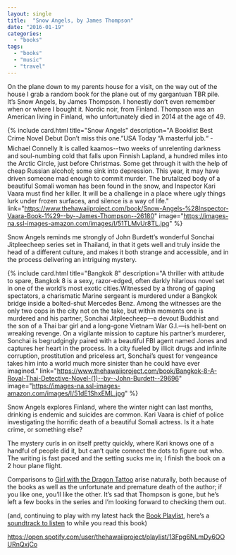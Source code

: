 ```yaml
---
layout: single
title:  "Snow Angels, by James Thompson"
date: "2016-01-19"
categories: 
  - "books"
tags: 
  - "books"
  - "music"
  - "travel"
---
```


On the plane down to my parents house for a visit, on the way out of the house I grab a random book for the plane out of my gargantuan TBR pile. It’s Snow Angels, by James Thompson. I honestly don’t even remember when or where I bought it. Nordic noir, from Finland. Thompson was an American living in Finland, who unfortunately died in 2014 at the age of 49.

{% include card.html
   title="Snow Angels"
   description="A Booklist Best Crime Novel Debut Don’t miss this one.”USA Today “A masterful job.“ -Michael Connelly It is called kaamos--two weeks of unrelenting darkness and soul-numbing cold that falls upon Finnish Lapland, a hundred miles into the Arctic Circle, just before Christmas. Some get through it with the help of cheap Russian alcohol; some sink into depression. This year, it may have driven someone mad enough to commit murder. The brutalized body of a beautiful Somali woman has been found in the snow, and Inspector Kari Vaara must find her killer. It will be a challenge in a place where ugly things lurk under frozen surfaces, and silence is a way of life."
   link="https://www.thehawaiiproject.com/book/Snow-Angels-%28Inspector-Vaara-Book-1%29--by--James-Thompson--26180"
   image="https://images-na.ssl-images-amazon.com/images/I/51TLMvUr8TL.jpg"
%}


Snow Angels reminds me strongly of John Burdett’s wonderful Sonchai Jitpleecheep series set in Thailand, in that it gets well and truly inside the head of a different culture, and makes it both strange and accessible, and in the process delivering an intriguing mystery.

{% include card.html
   title="Bangkok 8"
   description="A thriller with attitude to spare, Bangkok 8 is a sexy, razor-edged, often darkly hilarious novel set in one of the world’s most exotic cities.Witnessed by a throng of gaping spectators, a charismatic Marine sergeant is murdered under a Bangkok bridge inside a bolted-shut Mercedes Benz. Among the witnesses are the only two cops in the city not on the take, but within moments one is murdered and his partner, Sonchai Jitpleecheep—a devout Buddhist and the son of a Thai bar girl and a long-gone Vietnam War G.I.—is hell-bent on wreaking revenge. On a vigilante mission to capture his partner’s murderer, Sonchai is begrudgingly paired with a beautiful FBI agent named Jones and captures her heart in the process. In a city fueled by illicit drugs and infinite corruption, prostitution and priceless art, Sonchai’s quest for vengeance takes him into a world much more sinister than he could have ever imagined."
   link="https://www.thehawaiiproject.com/book/Bangkok-8-A-Royal-Thai-Detective-Novel-(1)--by--John-Burdett--29696"
   image="https://images-na.ssl-images-amazon.com/images/I/51dE1ShxEML.jpg"
%}



Snow Angels explores Finland, where the winter night can last months, drinking is endemic and suicides are common. Kari Vaara is chief of police investigating the horrific death of a beautiful Somali actress. Is it a hate crime, or something else?

The mystery curls in on itself pretty quickly, where Kari knows one of a handful of people did it, but can’t quite connect the dots to figure out who. The writing is fast paced and the setting sucks me in; I finish the book on a 2 hour plane flight.

Comparisons to [Girl with the Dragon Tattoo](https://www.thehawaiiproject.com/book/The-Girl-with-the-Dragon-Tattoo--by--Stieg-Larsson--57568) arise naturally, both because of the books as well as the unfortunate and premature death of the author; if you like one, you’ll like the other. It’s sad that Thompson is gone, but he’s left a few books in the series and I’m looking forward to checking them out.

(and, continuing to play with my latest hack the [Book Playlist](http://www.bookplaylist.com), here’s a [soundtrack to listen](http://www.bookplaylist.com/book/Snow-Angels-%28Inspector-Vaara-Book-1%29--by--James-Thompson--26180) to while you read this book)

https://open.spotify.com/user/thehawaiiproject/playlist/13Fpg6NLmDy6OOURnQxjCo
